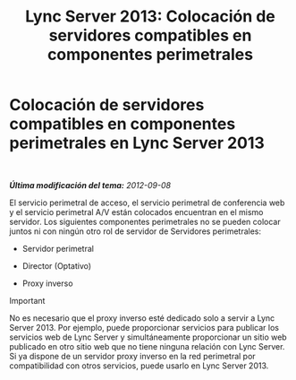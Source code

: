 ﻿---
title: 'Lync Server 2013: Colocación de servidores compatibles en componentes perimetrales'
TOCTitle: Colocación de servidores compatibles en componentes perimetrales
ms:assetid: 435c4dd8-36af-4b71-9b88-3ffcf0fc5c65
ms:mtpsurl: https://technet.microsoft.com/es-es/library/Gg425934(v=OCS.15)
ms:contentKeyID: 48275114
ms.date: 01/07/2017
mtps_version: v=OCS.15
ms.translationtype: HT
---

# Colocación de servidores compatibles en componentes perimetrales en Lync Server 2013

 

_**Última modificación del tema:** 2012-09-08_

El servicio perimetral de acceso, el servicio perimetral de conferencia web y el servicio perimetral A/V están colocados encuentran en el mismo servidor. Los siguientes componentes perimetrales no se pueden colocar juntos ni con ningún otro rol de servidor de Servidores perimetrales:

  - Servidor perimetral

  - Director (Optativo)

  - Proxy inverso

> [!IMPORTANT]  
> No es necesario que el proxy inverso esté dedicado solo a servir a Lync Server 2013. Por ejemplo, puede proporcionar servicios para publicar los servicios web de Lync Server y simultáneamente proporcionar un sitio web publicado en otro sitio web que no tiene ninguna relación con Lync Server. Si ya dispone de un servidor proxy inverso en la red perimetral por compatibilidad con otros servicios, puede usarlo en Lync Server 2013.



